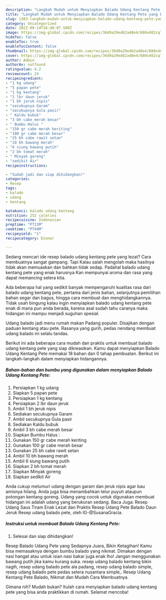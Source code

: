 ```yaml
---
description: "Langkah Mudah untuk Menyiapkan Balado Udang Kentang Pete yang Enak Banget, Buat Buka Puasa Lezat Sekali"
title: "Langkah Mudah untuk Menyiapkan Balado Udang Kentang Pete yang Enak Banget, Buat Buka Puasa Lezat Sekali"
slug: 1303-langkah-mudah-untuk-menyiapkan-balado-udang-kentang-pete-yang-enak-banget-buat-buka-puasa-lezat-sekali
category: Uncategorized
date: 2022-09-14T16:48:07.500Z
image: https://img-global.cpcdn.com/recipes/36d9a29ed62a48e4/680x482cq70/balado-udang-kentang-pete-foto-resep-utama.jpg
hideToc: false
enableToc: true
enableTocContent: false
thumbnail: https://img-global.cpcdn.com/recipes/36d9a29ed62a48e4/680x482cq70/balado-udang-kentang-pete-foto-resep-utama.jpg
cover: https://img-global.cpcdn.com/recipes/36d9a29ed62a48e4/680x482cq70/balado-udang-kentang-pete-foto-resep-utama.jpg
author: Admin
authorAv: notfound
ratingvalue: 4.2
reviewcount: 24
recipeingredient:
- "1 kg udang"
- "5 papan pete"
- "1 kg kentang"
- "2 lbr daun jeruk"
- "1 bh jeruk nipis"
- "secukupnya Garam"
- "secukupnya Gula pasir"
- " Kaldu bubuk"
- "3 bh cabe merah besar"
- " Bumbu Halus "
- "150 gr cabe merah keriting"
- "100 gr cabe merah besar"
- "25 bh cabe rawit setan"
- "10 bh bawang merah"
- "6 siung bawang putih"
- "2 bh tomat merah"
- " Minyak goreng"
- "sedikit Air"
recipeinstructions:

- "Sudah jadi dan siap dihidangkan!"
categories:
- Resep
tags:
- balado
- udang
- kentang

katakunci: balado udang kentang 
nutrition: 252 calories
recipecuisine: Indonesian
preptime: "PT13M"
cooktime: "PT44M"
recipeyield: "1"
recipecategory: Dinner

---
```



Sedang mencari ide resep balado udang kentang pete yang lezat? Cara membuatnya sangat gampang. Tapi Kalau salah mengolah maka hasilnya tidak akan memuaskan dan bahkan tidak sedap. Padahal balado udang kentang pete yang enak harusnya Kan mempunyai aroma dan rasa yang dapat memancing selera kita.


Ada beberapa hal yang sedikit banyak mempengaruhi kualitas rasa dari balado udang kentang pete, pertama dari jenis bahan, selanjutnya pemilihan bahan segar dan bagus, hingga cara membuat dan menghidangkannya. Tidak usah bingung kalau ingin menyiapkan balado udang kentang pete enak di mana pun anda berada, karena asal sudah tahu caranya maka hidangan ini mampu menjadi suguhan spesial.

Udang balado jadi menu rumah makan Padang populer. Disajikan dengan paduan kentang atau pete. Rasanya yang gurih, pedas nendang membuat udang balado ini selalu tandas.


Berikut ini ada beberapa cara mudah dan praktis untuk membuat balado udang kentang pete yang siap dikreasikan. Kamu dapat menyiapkan Balado Udang Kentang Pete memakai 18 bahan dan 0 tahap pembuatan. Berikut ini langkah-langkah dalam menyiapkan hidangannya.

<!--inarticleads1-->

##### Bahan-bahan dan bumbu yang digunakan dalam menyiapkan Balado Udang Kentang Pete:

1. Persiapkan 1 kg udang
1. Siapkan 5 papan pete
1. Persiapkan 1 kg kentang
1. Persiapkan 2 lbr daun jeruk
1. Ambil 1 bh jeruk nipis
1. Sediakan secukupnya Garam
1. Ambil secukupnya Gula pasir
1. Sediakan  Kaldu bubuk
1. Ambil 3 bh cabe merah besar
1. Siapkan  Bumbu Halus :
1. Gunakan 150 gr cabe merah keriting
1. Gunakan 100 gr cabe merah besar
1. Gunakan 25 bh cabe rawit setan
1. Ambil 10 bh bawang merah
1. Ambil 6 siung bawang putih
1. Siapkan 2 bh tomat merah
1. Siapkan  Minyak goreng
1. Siapkan sedikit Air


Anda cukup melumuri udang dengan garam dan jeruk nipis agar bau amisnya hilang. Anda juga bisa menambahkan telur puyuh ataupun potongan kentang goreng. Udang yang cocok untuk digunakan membuat hidangan ini adalah udang yang berukuran sedang. Baca Juga: Resep Udang Saus Tiram Enak Lezat dan Praktis Resep Udang Pete Balado Daun Jeruk⁣ Resep udang balado pete, oleh IG-@SusanaGracia. 

<!--inarticleads2-->

##### Instruksi untuk membuat Balado Udang Kentang Pete:


1. Selesai dan siap dihidangkan!

Resep Balado Udang Pete yang Sedapnya Juara, Bikin Ketagihan! Kamu bisa memasaknya dengan bumbu balado yang nikmat. Dimakan dengan nasi hangat atau untuk isian nasi bakar juga enak lho! Jangan menggunakan bawang putih jika kamu kurang suka. resep udang balado kentang bikin nagih, resep udang balado pete ala padang, resep udang balado simple, resep udang balado pete pedas selera nusantara simple,. Resep Udang Kentang Pete Balado, Nikmat dan Mudah Cara Membuatnya. 

Gimana nih? Mudah bukan? Itulah cara menyiapkan balado udang kentang pete yang bisa anda praktikkan di rumah. Selamat mencoba!
